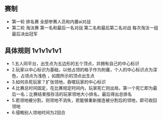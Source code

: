 ## 赛制
* 第一轮 排名赛 全部参赛人员和内置ai对战 
* 第二轮 淘汰赛 第一名和最后一名对战 第二名和最后第二名对战  每次淘汰一组 最后决出冠军
## 具体规则 1v1v1v1v1
* 1.五人同平台，出生点为五边形的五个顶点，并拥有自己的中心标识
* 2.玩家以中心标识为基础，以他占领的格子作为附庸，个人的中心标识点为深色，占领点为浅色 ，如图所示的顶点出生点
* 3.如何杀死玩家？扩张领地，吞噬玩家的中心标识
* 4.比赛总时间固定，在比赛规定时间内，玩家死亡则出局，第一个死亡即为最后一名；比赛结束按存活的玩家领地大小排名，最后得出总排名
* 5.若领地被分割，则领地不消失，若能够重新接连被分割后的领地，即可收回领地
* 6.侵略别人领地时间为2回合
